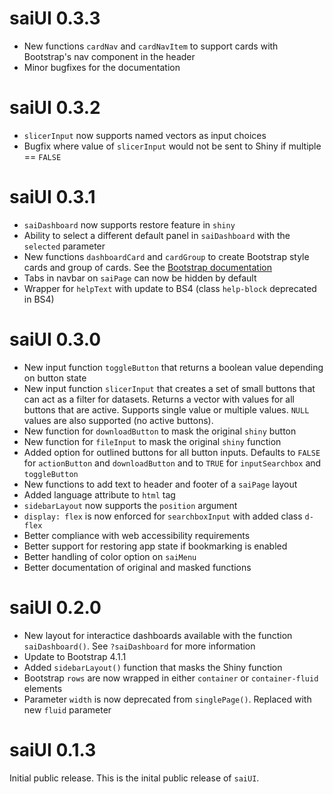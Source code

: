 saiUI 0.3.3
===============

* New functions `cardNav` and `cardNavItem` to support cards with Bootstrap's nav component in the header
* Minor bugfixes for the documentation

saiUI 0.3.2
===============

* `slicerInput` now supports named vectors as input choices
* Bugfix where value of `slicerInput` would not be sent to Shiny if multiple == `FALSE`

saiUI 0.3.1
===============

* `saiDashboard` now supports restore feature in `shiny`
* Ability to select a different default panel in `saiDashboard` with the `selected` parameter
* New functions `dashboardCard` and `cardGroup` to create Bootstrap style cards and group of cards. See the [Bootstrap documentation](https://getbootstrap.com/docs/4.1/components/card/)
* Tabs in navbar on `saiPage` can now be hidden by default
* Wrapper for `helpText` with update to BS4 (class `help-block` deprecated in BS4)

saiUI 0.3.0
===============

* New input function `toggleButton` that returns a boolean value depending on button state
* New input function `slicerInput` that creates a set of small buttons that can act as a filter for datasets. Returns a vector with values for all buttons that are active. Supports single value or multiple values. `NULL` values are also supported (no active buttons).
* New function for `downloadButton` to mask the original `shiny` button
* New function for `fileInput` to mask the original `shiny` function
* Added option for outlined buttons for all button inputs. Defaults to `FALSE` for `actionButton` and `downloadButton` and to `TRUE` for `inputSearchbox` and `toggleButton`
* New functions to add text to header and footer of a `saiPage` layout
* Added language attribute to `html` tag
* `sidebarLayout` now supports the `position` argument
* `display: flex` is now enforced for `searchboxInput` with added class `d-flex`
* Better compliance with web accessibility requirements
* Better support for restoring app state if bookmarking is enabled
* Better handling of color option on `saiMenu`
* Better documentation of original and masked functions

saiUI 0.2.0
===============

* New layout for interactice dashboards available with the function `saiDashboard()`. See `?saiDashboard` for more information
* Update to Bootstrap 4.1.1
* Added `sidebarLayout()` function that masks the Shiny function
* Bootstrap `rows` are now wrapped in either `container` or `container-fluid` elements
* Parameter `width` is now deprecated from `singlePage()`. Replaced with new `fluid` parameter

saiUI 0.1.3
===============

Initial public release. This is the inital public release of `saiUI`.
